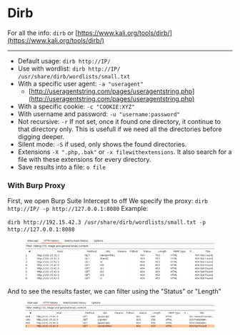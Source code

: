 # Dirb

For all the info: `dirb` or [https://www.kali.org/tools/dirb/](https://www.kali.org/tools/dirb/)

***

* Default usage: `dirb http://IP/`
* Use with wordlist: `dirb http://IP/ /usr/share/dirb/wordlists/small.txt`
* With a specific user agent: `-a "useragent"`
  * [http://useragentstring.com/pages/useragentstring.php](http://useragentstring.com/pages/useragentstring.php)
* With a specific cookie: `-c "COOKIE:XYZ"`
* With username and password: `-u "username:password"`
* Not recursive: `-r` If not set, once it found one directory, it continue to that directory only. This is usefull if we need all the directories before digging deeper.
* Silent mode: `-S` if used, only shows the found directories.
* Extensions `-X ".php,.bak"` or `-x filewithextensions`. It also search for a file with these extensions for every directory.
* Save results into a file: `o file`

### With Burp Proxy[​](broken-reference) <a href="#with-burp-proxy" id="with-burp-proxy"></a>

First, we open Burp Suite Intercept to off We specify the proxy: `dirb http://IP/ -p http://127.0.0.1:8080` Example:

```
dirb http://192.15.42.3 /usr/share/dirb/wordlists/small.txt -p http://127.0.0.1:8080
```

<figure><img src="../.gitbook/assets/image (5).png" alt=""><figcaption></figcaption></figure>

And to see the results faster, we can filter using the "Status" or "Length"

<figure><img src="../.gitbook/assets/image (6).png" alt=""><figcaption></figcaption></figure>
